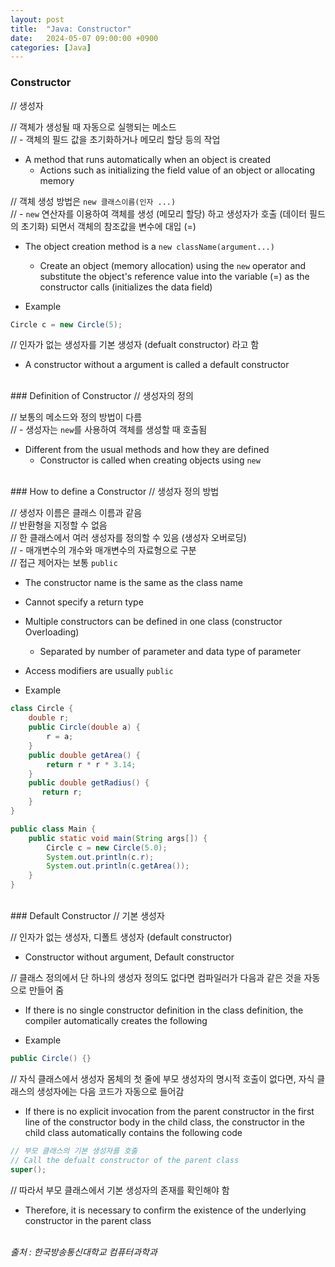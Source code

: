 ```yaml
---
layout: post
title:  "Java: Constructor"
date:   2024-05-07 09:00:00 +0900
categories: [Java]
---
```


### Constructor   
// 생성자   
   
// 객체가 생성될 때 자동으로 실행되는 메소드   
// - 객체의 필드 값을 초기화하거나 메모리 할당 등의 작업   
- A method that runs automatically when an object is created   
  - Actions such as initializing the field value of an object or allocating memory   
   
// 객체 생성 방법은 `new 클래스이름(인자 ...)`   
// - `new` 연산자를 이용하여 객체를 생성 (메모리 할당) 하고 생성자가 호출 (데이터 필드의 초기화) 되면서 객체의 참조값을 변수에 대입 (=)   
- The object creation method is a `new className(argument...)`   
  - Create an object (memory allocation) using the `new` operator and substitute the object's reference value into the variable (=) as the constructor calls (initializes the data field)   
   
- Example   
   
```java
Circle c = new Circle(5);
```
   
// 인자가 없는 생성자를 기본 생성자 (defualt constructor) 라고 함   
- A constructor without a argument is called a default constructor   
   
<br />
### Definition of Constructor   
// 생성자의 정의   
   
// 보통의 메소드와 정의 방법이 다름   
// - 생성자는 `new`를 사용하여 객체를 생성할 때 호출됨   
- Different from the usual methods and how they are defined   
  - Constructor is called when creating objects using `new`   
   
<br />
### How to define a Constructor   
// 생성자 정의 방법   
   
// 생성자 이름은 클래스 이름과 같음   
// 반환형을 지정할 수 없음   
// 한 클래스에서 여러 생성자를 정의할 수 있음 (생성자 오버로딩)   
// - 매개변수의 개수와 매개변수의 자료형으로 구분   
// 접근 제어자는 보통 `public`   
- The constructor name is the same as the class name   
- Cannot specify a return type   
- Multiple constructors can be defined in one class (constructor Overloading)   
  - Separated by number of parameter and data type of parameter   
- Access modifiers are usually `public`   
   
- Example   
   
```java
class Circle {
    double r;
    public Circle(double a) {
        r = a;
    }
    public double getArea() {
        return r * r * 3.14;
    }
    public double getRadius() {
       return r;
    }
}
```
   
```java
public class Main {
    public static void main(String args[]) {
        Circle c = new Circle(5.0);
        System.out.println(c.r);
        System.out.println(c.getArea());
    }
}
```
   
<br />
### Default Constructor   
// 기본 생성자   
   
// 인자가 없는 생성자, 디폴트 생성자 (default constructor)   
- Constructor without argument, Default constructor   
   
// 클래스 정의에서 단 하나의 생성자 정의도 없다면 컴파일러가 다음과 같은 것을 자동으로 만들어 줌   
- If there is no single constructor definition in the class definition, the compiler automatically creates the following   
   
- Example   
   
```java
public Circle() {}
```
   
// 자식 클래스에서 생성자 몸체의 첫 줄에 부모 생성자의 명시적 호출이 없다면, 자식 클래스의 생성자에는 다음 코드가 자동으로 들어감   
- If there is no explicit invocation from the parent constructor in the first line of the constructor body in the child class, the constructor in the child class automatically contains the following code   
   
```java
// 부모 클래스의 기본 생성자를 호출
// Call the defualt constructor of the parent class
super();
```
   
// 따라서 부모 클래스에서 기본 생성자의 존재를 확인해야 함   
- Therefore, it is necessary to confirm the existence of the underlying constructor in the parent class   
   
<br />
<cite>출처 : 한국방송통신대학교 컴퓨터과학과</cite>
